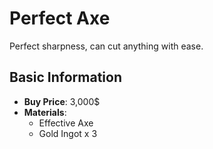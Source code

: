 # Perfect Axe

Perfect sharpness, can cut anything with ease.

## Basic Information

- **Buy Price**: 3,000$
- **Materials**:
  - Effective Axe
  - Gold Ingot x 3